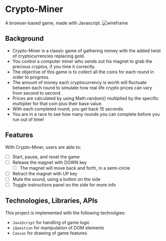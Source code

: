 # Crypto-Miner
A browser-based game, made with Javascript.
![wireframe](./assets/images/crypto_miner.gif)

## Background
* Crypto-Miner is a classic game of gathering money with the added twist of cryptocurrencies replacing gold.
* You control a computer miner who sends out his magnet to grab the precious cryptos, if you time it correctly. 
* The objective of this game is to collect all the coins for each round in order to progress.
* The amount of money each cryptocurrency is worth will fluctuate between each round to simulate how real life crypto prices can vary from second to second. 
* Prices are calculated by using Math.random() multiplied by the specific multiplier for that coin plus their base value. 
* With each completed round, you get back 15 seconds. 
* You are in a race to see how many rounds you can complete before you run out of time!

## Features
With Crypto-Miner, users are able to:
- [ ] Start, pause, and reset the game
- [ ] Release the magnet with DOWN key
   - [ ] The magnet will move back and forth, in a semi-circle
- [ ] Retract the magnet with UP key
- [ ] Mute the sound, using a button on the side
- [ ] Toggle instructions panel on the side for more info

## Technologies, Libraries, APIs
This project is implemented with the following technolgies: 
* `JavaScript` for handling of game logic
* `jQuestion` for manipulation of DOM elements
* `Canvas` for drawing of game features
